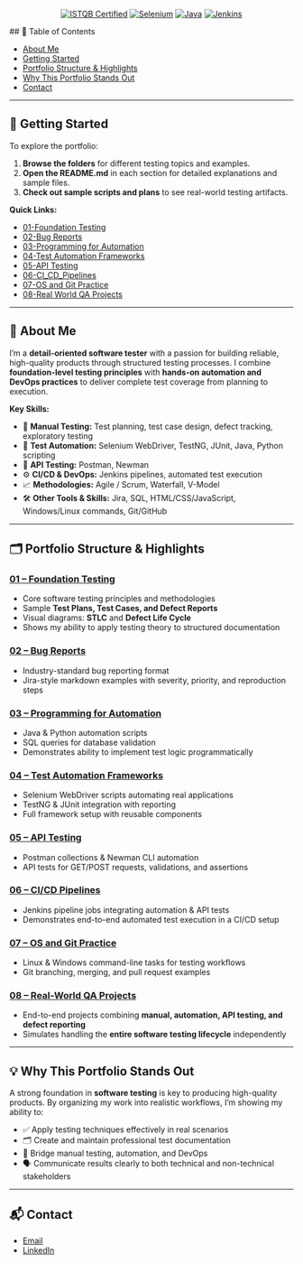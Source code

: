 
<p align="center">
	<a href="https://www.istqb.org/"><img src="https://img.shields.io/badge/ISTQB-CTFL4-blue" alt="ISTQB Certified"></a>
	<a href="https://www.selenium.dev/"><img src="https://img.shields.io/badge/Selenium-WebDriver-green" alt="Selenium"></a>
	<a href="https://www.java.com/"><img src="https://img.shields.io/badge/Java-Programming-orange" alt="Java"></a>
	<a href="https://www.jenkins.io/"><img src="https://img.shields.io/badge/Jenkins-CI/CD-red" alt="Jenkins"></a>
 </p>
## 📑 Table of Contents

- [About Me](#about-me)
- [Getting Started](#getting-started)
- [Portfolio Structure & Highlights](#portfolio-structure--highlights)
- [Why This Portfolio Stands Out](#-why-this-portfolio-stands-out)
- [Contact](#contact)

---

## 🚀 Getting Started

To explore the portfolio:

1. **Browse the folders** for different testing topics and examples.
2. **Open the README.md** in each section for detailed explanations and sample files.
3. **Check out sample scripts and plans** to see real-world testing artifacts.

**Quick Links:**
- [01-Foundation Testing](./01-Foundation_Testing/README.md)
- [02-Bug Reports](./02-Bug_Reports/README.md)
- [03-Programming for Automation](./03-Programming_for_Automation/README.md)
- [04-Test Automation Frameworks](./04-Test_Automation_Frameworks/README.md)
- [05-API Testing](./05-API_Testing/README.md)
- [06-CI_CD_Pipelines](./06-CI_CD_Pipelines/README.md)
- [07-OS and Git Practice](./07-OS_and_Git_Practice/README.md)
- [08-Real World QA Projects](./08-Real_World_QA_Projects/README.md)

---
## 👤 About Me

I’m a **detail-oriented software tester** with a passion for building reliable, high-quality products through structured testing processes. I combine **foundation-level testing principles** with **hands-on automation and DevOps practices** to deliver complete test coverage from planning to execution.

**Key Skills:**

- 📝 **Manual Testing:** Test planning, test case design, defect tracking, exploratory testing
- 🤖 **Test Automation:** Selenium WebDriver, TestNG, JUnit, Java, Python scripting
- 🔗 **API Testing:** Postman, Newman
- ⚙️ **CI/CD & DevOps:** Jenkins pipelines, automated test execution
- 📈 **Methodologies:** Agile / Scrum, Waterfall, V-Model
- 🛠️ **Other Tools & Skills:** Jira, SQL, HTML/CSS/JavaScript, Windows/Linux commands, Git/GitHub

---
## 🗂️ Portfolio Structure & Highlights

### [01 – Foundation Testing](./01-Foundation_Testing/README.md)
- Core software testing principles and methodologies
- Sample **Test Plans, Test Cases, and Defect Reports**
- Visual diagrams: **STLC** and **Defect Life Cycle**
- Shows my ability to apply testing theory to structured documentation

### [02 – Bug Reports](./02-Bug_Reports/README.md)
- Industry-standard bug reporting format
- Jira-style markdown examples with severity, priority, and reproduction steps

### [03 – Programming for Automation](./03-Programming_for_Automation/README.md)
- Java & Python automation scripts
- SQL queries for database validation
- Demonstrates ability to implement test logic programmatically

### [04 – Test Automation Frameworks](./04-Test_Automation_Frameworks/README.md)
- Selenium WebDriver scripts automating real applications
- TestNG & JUnit integration with reporting
- Full framework setup with reusable components

### [05 – API Testing](./05-API_Testing/README.md)
- Postman collections & Newman CLI automation
- API tests for GET/POST requests, validations, and assertions

### [06 – CI/CD Pipelines](./06-CI_CD_Pipelines/README.md)
- Jenkins pipeline jobs integrating automation & API tests
- Demonstrates end-to-end automated test execution in a CI/CD setup

### [07 – OS and Git Practice](./07-OS_and_Git_Practice/README.md)
- Linux & Windows command-line tasks for testing workflows
- Git branching, merging, and pull request examples

### [08 – Real-World QA Projects](./08-Real_World_QA_Projects/README.md)
- End-to-end projects combining **manual, automation, API testing, and defect reporting**
- Simulates handling the **entire software testing lifecycle** independently

---
## 💡 Why This Portfolio Stands Out

A strong foundation in **software testing** is key to producing high-quality products. By organizing my work into realistic workflows, I’m showing my ability to:
- ✅ Apply testing techniques effectively in real scenarios
- 🗂️ Create and maintain professional test documentation
- 🤝 Bridge manual testing, automation, and DevOps
- 🗣️ Communicate results clearly to both technical and non-technical stakeholders

---
## 📬 Contact


-  [Email](thegr8amrbusiness@gmail.com)
-  [LinkedIn](https://www.linkedin.com/)

